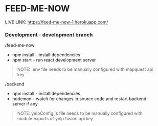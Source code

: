 # FEED-ME-NOW

LIVE LINK: https://feed-me-now-1.herokuapp.com/

### Development - development branch
/feed-me-now
* npm install - install dependencies
* npm start - run react development server
> NOTE: .env file needs to be manually configured with mapquest api key

/backend
* npm install - install dependencies
* nodemon - watch for changes in source code and restart backend server if any
> NOTE: yelpConfig.js file needs to be manually configured with module.exports of yelp fusion api key
